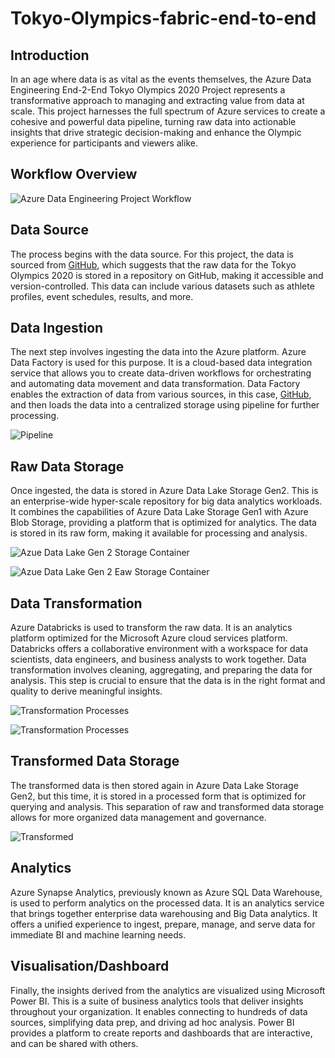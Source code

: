 # Tokyo-Olympics-fabric-end-to-end

## Introduction
In an age where data is as vital as the events themselves, the Azure Data Engineering End-2-End Tokyo Olympics 2020 Project represents a transformative approach to managing and extracting value from data at scale. This project harnesses the full spectrum of Azure services to create a cohesive and powerful data pipeline, turning raw data into actionable insights that drive strategic decision-making and enhance the Olympic experience for participants and viewers alike.

## Workflow Overview

![Azure Data Engineering Project Workflow](https://github.com/azeemite1/Tokyo-Olympics-fabric-end-to-end/blob/main/Azure%20Data%20Engineering%20Project%20Workflow.jpg "Azure Data Engineering Project Workflow")


## Data Source
The process begins with the data source. For this project, the data is sourced from <a href = "https://github.com/azeemite1/Tokyo-Olympics-fabric-end-to-end/tree/main/data"> GitHub</a>, which suggests that the raw data for the Tokyo Olympics 2020 is stored in a repository on GitHub, making it accessible and version-controlled. This data can include various datasets such as athlete profiles, event schedules, results, and more.

## Data Ingestion
The next step involves ingesting the data into the Azure platform. Azure Data Factory is used for this purpose. It is a cloud-based data integration service that allows you to create data-driven workflows for orchestrating and automating data movement and data transformation. Data Factory enables the extraction of data from various sources, in this case, <a href = "https://github.com/azeemite1/Tokyo-Olympics-fabric-end-to-end/tree/main/data"> GitHub</a>, and then loads the data into a centralized storage using pipeline for further processing.

![Pipeline](https://github.com/azeemite1/Tokyo-Olympics-fabric-end-to-end/blob/main/pipeline.png "Pipeline")

## Raw Data Storage
Once ingested, the data is stored in Azure Data Lake Storage Gen2. This is an enterprise-wide hyper-scale repository for big data analytics workloads. It combines the capabilities of Azure Data Lake Storage Gen1 with Azure Blob Storage, providing a platform that is optimized for analytics. The data is stored in its raw form, making it available for processing and analysis.

![Azue Data Lake Gen 2 Storage Container](https://github.com/azeemite1/Tokyo-Olympics-fabric-end-to-end/blob/main/strorage%20container.png "Azure Data Lake Storage")

![Azue Data Lake Gen 2 Eaw Storage Container](https://github.com/azeemite1/Tokyo-Olympics-fabric-end-to-end/blob/main/raw.png "Raw Storage")

## Data Transformation
Azure Databricks is used to transform the raw data. It is an analytics platform optimized for the Microsoft Azure cloud services platform. Databricks offers a collaborative environment with a workspace for data scientists, data engineers, and business analysts to work together. Data transformation involves cleaning, aggregating, and preparing the data for analysis. This step is crucial to ensure that the data is in the right format and quality to derive meaningful insights.

![Transformation Processes](https://github.com/azeemite1/Tokyo-Olympics-fabric-end-to-end/blob/main/databricks.png "Transformation Processes")

![Transformation Processes](https://github.com/azeemite1/Tokyo-Olympics-fabric-end-to-end/blob/main/dbview.png "Transformation Processes")

## Transformed Data Storage
The transformed data is then stored again in Azure Data Lake Storage Gen2, but this time, it is stored in a processed form that is optimized for querying and analysis. This separation of raw and transformed data storage allows for more organized data management and governance.

![Transformed](https://github.com/azeemite1/Tokyo-Olympics-fabric-end-to-end/blob/main/transformed.png "Transformed")

## Analytics
Azure Synapse Analytics, previously known as Azure SQL Data Warehouse, is used to perform analytics on the processed data. It is an analytics service that brings together enterprise data warehousing and Big Data analytics. It offers a unified experience to ingest, prepare, manage, and serve data for immediate BI and machine learning needs.

## Visualisation/Dashboard
Finally, the insights derived from the analytics are visualized using Microsoft Power BI. This is a suite of business analytics tools that deliver insights throughout your organization. It enables connecting to hundreds of data sources, simplifying data prep, and driving ad hoc analysis. Power BI provides a platform to create reports and dashboards that are interactive, and can be shared with others.